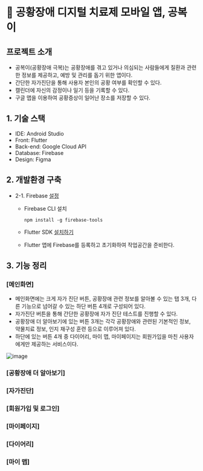 # 💊 공황장애 디지털 치료제 모바일 앱, 공복이


## 프로젝트 소개
- 공복이(공황장애 극복)는 공황장애를 겪고 있거나 의심되는 사람들에게 질환과 관련한 정보를 제공하고, 예방 및 관리를 돕기 위한 앱이다.
- 간단한 자가진단을 통해 사용자 본인의 공황 여부를 확인할 수 있다.
- 캘린더에 자신의 감정이나 일기 등을 기록할 수 있다.
- 구글 맵을 이용하여 공황증상이 일어난 장소를 저장할 수 있다.


## 1. 기술 스택
- IDE: Android Studio
- Front: Flutter
- Back-end: Google Cloud API
- Database: Firebase
- Design: Figma


## 2. 개발환경 구축
* 2-1. Firebase [설정](https://firebase.google.com/?hl=ko)
    - Firebase CLI 설치
      
          npm install -g firebase-tools
      
    - Flutter SDK [설치하기](https://docs.flutter.dev/get-started/install)
    - Flutter 앱에 Firebase를 등록하고 초기화하여 작업공간을 준비한다. 


## 3. 기능 정리
### [메인화면]
- 메인화면에는 크게 자가 진단 버튼, 공황장애 관련 정보를 알아볼 수 있는 탭 3개, 다른 기능으로 넘어갈 수 있는 하단 버튼 4개로 구성되어 있다.
- 자가진단 버튼을 통해 간단한 공황장애 자가 진단 테스트를 진행할 수 있다. 
- 공황장애 더 알아보기에 있는 버튼 3개는 각각 공황장애와 관련된 기본적인 정보, 약물치료 정보, 인지 재구성 훈련 등으로 이루어져 있다. 
- 하단에 있는 버튼 4개 중 다이어리, 마이 맵, 마이페이지는 회원가입을 마친 사용자에게만 제공하는 서비스이다.

![image](https://github.com/202110820/panic_project/assets/95207365/765879cd-bdd4-4b5b-b407-90da0c128e06)

### [공황장애 더 알아보기]


### [자가진단]


### [회원가입 및 로그인]


### [마이페이지]


### [다이어리]


### [마이 맵]


